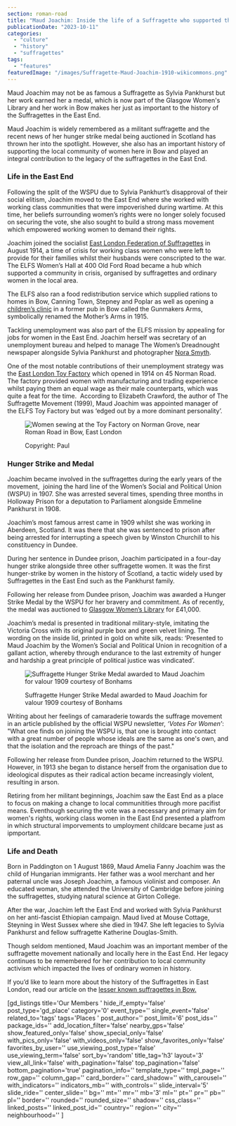```yaml
---
section: roman-road
title: "Maud Joachim: Inside the life of a Suffragette who supported the women of the East End."
publicationDate: "2023-10-11"
categories: 
  - "culture"
  - "history"
  - "suffragettes"
tags: 
  - "features"
featuredImage: "/images/Suffragette-Maud-Joachim-1910-wikicommons.png"
---
```


Maud Joachim may not be as famous a Suffragette as Sylvia Pankhurst but her work earned her a medal, which is now part of the Glasgow Women's Library and her work in Bow makes her just as important to the history of the Suffragettes in the East End.

Maud Joachim is widely remembered as a militant suffragette and the recent news of her hunger strike medal being auctioned in Scotland has thrown her into the spotlight. However, she also has an important history of supporting the local community of women here in Bow and played an integral contribution to the legacy of the suffragettes in the East End. 

### **Life in the East End**

Following the split of the WSPU due to Sylvia Pankhurt’s disapproval of their social elitism, Joachim moved to the East End where she worked with working class communities that were impoverished during wartime. At this time, her beliefs surrounding women’s rights were no longer solely focused on securing the vote, she also sought to build a strong mass movement which empowered working women to demand their rights. 

Joachim joined the socialist [East London Federation of Suffragettes](https://romanroadlondon.com/east-london-federation-suffragettes-established/) in August 1914, a time of crisis for working class women who were left to provide for their families whilst their husbands were conscripted to the war. The ELFS Women’s Hall at 400 Old Ford Road became a hub which supported a community in crisis, organised by suffragettes and ordinary women in the local area.

The ELFS also ran a food redistribution service which supplied rations to homes in Bow, Canning Town, Stepney and Poplar as well as opening a [children’s clinic](https://romanroadlondon.com/mothers-arms-suffragettes-pub-history/#:~:text=While%20Sylvia%20Pankhurst's%20The%20Mother's,plaque%20next%20to%20its%20entrance.) in a former pub in Bow called the Gunmakers Arms, symbolically renamed the Mother’s Arms in 1915.

Tackling unemployment was also part of the ELFS mission by appealing for jobs for women in the East End. Joachim herself was secretary of an unemployment bureau and helped to manage The Women’s Dreadnought newspaper alongside Sylvia Pankhurst and photographer [Nora Smyth](https://romanroadlondon.com/east-end-suffragette-norah-smyth/). 

One of the most notable contributions of their unemployment strategy was the [East London Toy Factory](https://romanroadlondon.com/sylvia-pankhursts-east-london-toy-factory/) which opened in 1914 on 45 Norman Road. The factory provided women with manufacturing and trading experience whilst paying them an equal wage as their male counterparts, which was quite a feat for the time.  According to Elizabeth Crawford, the author of The Suffragette Movement (1999), Maud Joachim was appointed manager of the ELFS Toy Factory but was ‘edged out by a more dominant personality’.

<figure>

![Women sewing at the Toy Factory on Norman Grove, near Roman Road in Bow, East London](/images/Women-Sewing-at-the-Toy-Factory-in-Norman-Road-1500x1000-1-1024x683.jpg)

<figcaption>

Copyright: Paul

</figcaption>

</figure>

### **Hunger Strike and Medal**

Joachim became involved in the suffragettes during the early years of the movement,  joining the hard line of the Women’s Social and Political Union (WSPU) in 1907. She was arrested several times, spending three months in Holloway Prison for a deputation to Parliament alongside Emmeline Pankhurst in 1908. 

Joachim’s most famous arrest came in 1909 whilst she was working in Aberdeen, Scotland. It was there that she was sentenced to prison after being arrested for interrupting a speech given by Winston Churchill to his constituency in Dundee. 

During her sentence in Dundee prison, Joachim participated in a four-day hunger strike alongside three other suffragette women. It was the first hunger-strike by women in the history of Scotland, a tactic widely used by Suffragettes in the East End such as the Pankhurst family.

Following her release from Dundee prison, Joachim was awarded a Hunger Strike Medal by the WSPU for her bravery and commitment. As of recently, the medal was auctioned to [Glasgow Women’s Library](https://romanroadlondon.com/suffragette-medal-auction-glasgow-womens-library/) for £41,000.

Joachim’s medal is presented in traditional military-style, imitating the Victoria Cross with its original purple box and green velvet lining. The wording on the inside lid, printed in gold on white silk, reads: ‘Presented to Maud Joachim by the Women’s Social and Political Union in recognition of a gallant action, whereby through endurance to the last extremity of hunger and hardship a great principle of political justice was vindicated’. 

<figure>

![Suffragette Hunger Strike Medal awarded to Maud Joachim for valour 1909 courtesy of Bonhams](/images/Hunger-Strike-Medal-awarded-to-Maud-Joachim-1912--1024x683.jpg)

<figcaption>

Suffragette Hunger Strike Medal awarded to Maud Joachim for valour 1909 courtesy of Bonhams

</figcaption>

</figure>

Writing about her feelings of camaraderie towards the suffrage movement in an article published by the official WSPU newsletter, _‘Votes For Women’_: "What one finds on joining the WSPU is, that one is brought into contact with a great number of people whose ideals are the same as one's own, and that the isolation and the reproach are things of the past." 

Following her release from Dundee prison, Joachim returned to the WSPU. However, in 1913 she began to distance herself from the organisation due to ideological disputes as their radical action became increasingly violent, resulting in arson. 

Retiring from her militant beginnings, Joachim saw the East End as a place to focus on making a change to local communitities through more pacifist means. Eventhough securing the vote was a necessary and primary aim for women's rights, working class women in the East End presented a platfrom in which structural imporvements to umployment childcare became just as ipmportant.

### **Life and Death**

Born in Paddington on 1 August 1869, Maud Amelia Fanny Joachim was the child of Hungarian immigrants. Her father was a wool merchant and her paternal uncle was Joseph Joachim, a famous violinist and composer. An educated woman, she attended the University of Cambridge before joining the suffragettes, studying natural science at Girton College.

After the war, Joachim left the East End and worked with Sylvia Pankhurst on her anti-fascist Ethiopian campaign. Maud lived at Mouse Cottage, Steyning in West Sussex where she died in 1947. She left legacies to Sylvia Pankhurst and fellow suffragette Katherine Douglas-Smith. 

Though seldom mentioned, Maud Joachim was an important member of the suffragette movement nationally and locally here in the East End. Her legacy continues to be remembered for her contribution to local community activism which impacted the lives of ordinary women in history. 

If you’d like to learn more about the history of the Suffragettes in East London, read our article on the [lesser known suffragettes in Bow.](https://romanroadlondon.com/bow-suffragettes-lost-stories/) 

\[gd\_listings title='Our Members ' hide\_if\_empty='false' post\_type='gd\_place' category='0' event\_type='' single\_event='false' related\_to='tags' tags='Places ' post\_author='' post\_limit='6' post\_ids='' package\_ids='' add\_location\_filter='false' nearby\_gps='false' show\_featured\_only='false' show\_special\_only='false' with\_pics\_only='false' with\_videos\_only='false' show\_favorites\_only='false' favorites\_by\_user='' use\_viewing\_post\_type='false' use\_viewing\_term='false' sort\_by='random' title\_tag='h3' layout='3' view\_all\_link='false' with\_pagination='false' top\_pagination='false' bottom\_pagination='true' pagination\_info='' template\_type='' tmpl\_page='' row\_gap='' column\_gap='' card\_border='' card\_shadow='' with\_carousel='' with\_indicators='' indicators\_mb='' with\_controls='' slide\_interval='5' slide\_ride='' center\_slide='' bg='' mt='' mr='' mb='3' ml='' pt='' pr='' pb='' pl='' border='' rounded='' rounded\_size='' shadow='' css\_class='' linked\_posts='' linked\_post\_id='' country='' region='' city='' neighbourhood='' \]
